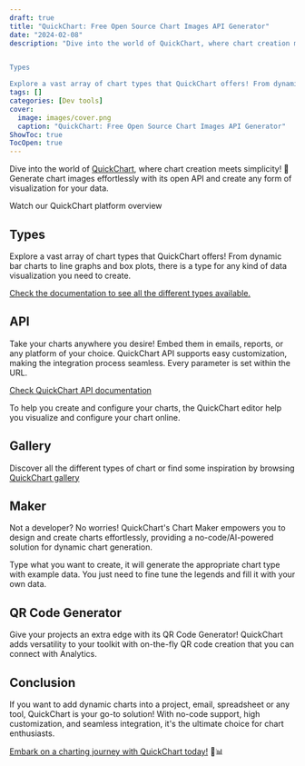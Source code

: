 ```yaml
---
draft: true
title: "QuickChart: Free Open Source Chart Images API Generator"
date: "2024-02-08"
description: "Dive into the world of QuickChart, where chart creation meets simplicity! 🚀 Generate chart images effortlessly with its open API and create any form of visualization for your data.


Types

Explore a vast array of chart types that QuickChart offers! From dynamic bar charts to line graphs and box plots, there"
tags: []
categories: [Dev tools]
cover:
  image: images/cover.png
  caption: "QuickChart: Free Open Source Chart Images API Generator"
ShowToc: true
TocOpen: true
---
```



Dive into the world of [QuickChart](https://elest.io/open-source/quickchart?ref=blog.elest.io), where chart creation meets simplicity! 🚀 Generate chart images effortlessly with its open API and create any form of visualization for your data.



Watch our QuickChart platform overview



## Types

Explore a vast array of chart types that QuickChart offers! From dynamic bar charts to line graphs and box plots, there is a type for any kind of data visualization you need to create.

[Check the documentation to see all the different types available.](https://quickchart.io/documentation/chart-types/?ref=blog.elest.io)

## API

Take your charts anywhere you desire! Embed them in emails, reports, or any platform of your choice. QuickChart API supports easy customization, making the integration process seamless. Every parameter is set within the URL.

[Check QuickChart API documentation](https://quickchart.io/documentation/usage/parameters/?ref=blog.elest.io)

To help you create and configure your charts, the QuickChart editor help you visualize and configure your chart online.

## Gallery

Discover all the different types of chart or find some inspiration by browsing [QuickChart gallery](https://quickchart.io/gallery/?ref=blog.elest.io)

## Maker

Not a developer? No worries! QuickChart's Chart Maker empowers you to design and create charts effortlessly, providing a no\-code/AI\-powered solution for dynamic chart generation.

Type what you want to create, it will generate the appropriate chart type with example data. You just need to fine tune the legends and fill it with your own data.

## QR Code Generator

Give your projects an extra edge with its QR Code Generator! QuickChart adds versatility to your toolkit with on\-the\-fly QR code creation that you can connect with Analytics.

## Conclusion

If you want to add dynamic charts into a project, email, spreadsheet or any tool, QuickChart is your go\-to solution! With no\-code support, high customization, and seamless integration, it's the ultimate choice for chart enthusiasts.

[Embark on a charting journey with QuickChart today!](https://elest.io/open-source/quickchart?ref=blog.elest.io) 🚀📊



